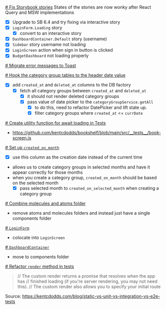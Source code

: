

[# Fix Storybook stories](#DONE:-30)
States of the stories are now wonky after React Query and MSW implementations
<!-- Fix once updates to storybook-msw-addon library have been pushed
TODO:2021-11-28T03:06:43.219Z
DOING:2021-12-02T15:04:30.495Z
TODO:2021-12-03T11:40:43.886Z
DOING:2021-12-04T14:06:20.521Z
DONE:2021-12-05T04:42:09.178Z
completed:2021-12-05T04:42:09.178Z
-->
- [x] Upgrade to SB 6.4 and try fixing via interactive story
- [x] `LoginForm.Loading` story
  - [x] convert to an interactive story
- [x] `DashboardContainer.Default` story (username)
- [x] `Sidebar` story username not loading
- [x] `LoginScreen` action when sign in button is clicked
- [x] `BudgetDashboard` not loading properly

[# Migrate error messages to Toast](#TODO:30)
<!--
TODO:2021-11-28T05:55:52.591Z
-->

[# Hook the category group tables to the header date value](#DONE:-10)
- [x] add `created_at` and `deleted_at` columns to the DB factory
  - [x] fetch all category groups between `created_at` and `deleted_at`
    - [x] it should not render deleted category groups
    - [x] pass value of date picker to the `categoryGroupService.getAll`
      - [x] to do this, need to refactor DatePicker and lift state up.
      - [x] filter category groups where `created_at` <= `currDate`
<!--
DOING:2021-12-02T13:58:12.393Z
DONE:2021-12-02T13:59:39.856Z
completed:2021-12-02T13:59:39.856Z
-->

[# Create utility function for await loading in Tests](#TODO)
- https://github.com/kentcdodds/bookshelf/blob/main/src/__tests__/book-screen.js
<!--
created:2021-12-02T15:02:00.034Z
TODO:2021-12-02T15:02:06.316Z
-->

[# Set up `created_on_month`](#DONE:-20)
- [x] use this column as the creation date instead of the current time
- allows us to create category groups in selected months and have it
appear correctly for those months
- when you create a category group, `created_on_month` should be based on the selected month
  - [x] pass selected month to `created_on_selected_month` when creating a category group
<!--
TODO:2021-12-03T11:01:18.277Z
DOING:2021-12-03T11:40:36.773Z
DONE:2021-12-04T13:52:49.341Z
completed:2021-12-04T13:52:49.341Z
-->

[# Combine molecules and atoms folder](#DONE:-50)
- remove atoms and molecules folders and instead just have a single components folder
<!--
TODO:2021-12-05T04:45:49.569Z
is-epic:refactor-molecules-atoms
DOING:2021-12-05T04:46:18.978Z
DONE:2021-12-05T07:39:51.245Z
completed:2021-12-05T07:39:51.245Z
-->

[# `LoginForm`](#DONE:-40)
- colocate into `LoginScreen`
<!--
TODO:2021-12-05T04:43:14.298Z
epic:refactor-molecules-atoms
DOING:2021-12-05T04:46:38.643Z
DONE:2021-12-05T07:39:13.500Z
completed:2021-12-05T07:39:13.500Z
-->

[# `DashboardContainer`](#TODO)
- move to components folder

[# Refactor `render` method in tests](#TODO:-10)
<card>
> // The custom render returns a promise that resolves when the app has
> //   finished loading (if you're server rendering, you may not need this).
> // The custom render also allows you to specify your initial route

Source: https://kentcdodds.com/blog/static-vs-unit-vs-integration-vs-e2e-tests

<!--
created:2021-12-07T01:14:38.524Z
TODO:2021-12-07T01:15:21.768Z
-->
</card>